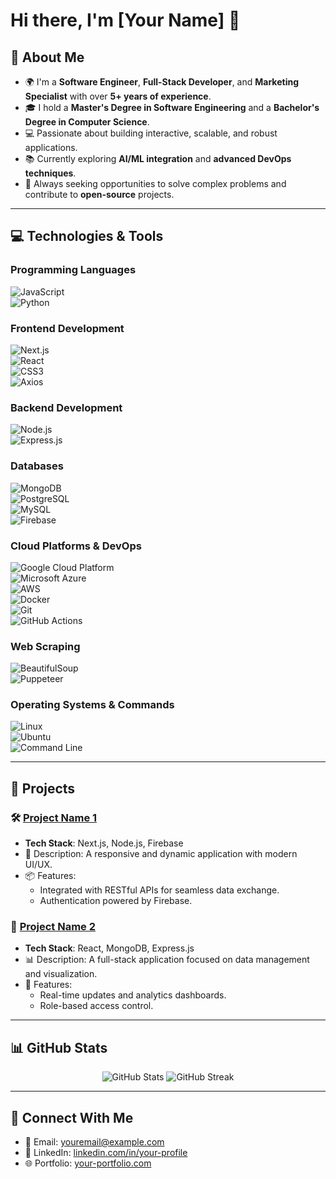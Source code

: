 # Hi there, I'm [Your Name] 👋

## 🌟 About Me  
- 🌍 I'm a **Software Engineer**, **Full-Stack Developer**, and **Marketing Specialist** with over **5+ years of experience**.  
- 🎓 I hold a **Master's Degree in Software Engineering** and a **Bachelor's Degree in Computer Science**.  
- 💻 Passionate about building interactive, scalable, and robust applications.  
- 📚 Currently exploring **AI/ML integration** and **advanced DevOps techniques**.  
- 🔭 Always seeking opportunities to solve complex problems and contribute to **open-source** projects.  

---

## 💻 Technologies & Tools  

### **Programming Languages**  
![JavaScript](https://img.shields.io/badge/-JavaScript-F7DF1E?logo=javascript&logoColor=black)  
![Python](https://img.shields.io/badge/-Python-3776AB?logo=python&logoColor=white)  

### **Frontend Development**  
![Next.js](https://img.shields.io/badge/-Next.js-black?logo=next.js&logoColor=white)  
![React](https://img.shields.io/badge/-React-61DAFB?logo=react&logoColor=black)  
![CSS3](https://img.shields.io/badge/-CSS3-1572B6?logo=css3&logoColor=white)  
![Axios](https://img.shields.io/badge/-Axios-5A29E4?logo=axios&logoColor=white)  

### **Backend Development**  
![Node.js](https://img.shields.io/badge/-Node.js-339933?logo=nodedotjs&logoColor=white)  
![Express.js](https://img.shields.io/badge/-Express.js-404D59?logo=express&logoColor=white)  

### **Databases**  
![MongoDB](https://img.shields.io/badge/-MongoDB-47A248?logo=mongodb&logoColor=white)  
![PostgreSQL](https://img.shields.io/badge/-PostgreSQL-4169E1?logo=postgresql&logoColor=white)  
![MySQL](https://img.shields.io/badge/-MySQL-4479A1?logo=mysql&logoColor=white)  
![Firebase](https://img.shields.io/badge/-Firebase-FFCA28?logo=firebase&logoColor=black)  

### **Cloud Platforms & DevOps**  
![Google Cloud Platform](https://img.shields.io/badge/-Google%20Cloud-4285F4?logo=googlecloud&logoColor=white)  
![Microsoft Azure](https://img.shields.io/badge/-Microsoft%20Azure-0078D4?logo=microsoftazure&logoColor=white)  
![AWS](https://img.shields.io/badge/-AWS-232F3E?logo=amazonaws&logoColor=white)  
![Docker](https://img.shields.io/badge/-Docker-2496ED?logo=docker&logoColor=white)  
![Git](https://img.shields.io/badge/-Git-F05032?logo=git&logoColor=white)  
![GitHub Actions](https://img.shields.io/badge/-GitHub%20Actions-2088FF?logo=githubactions&logoColor=white)  

### **Web Scraping**  
![BeautifulSoup](https://img.shields.io/badge/-BeautifulSoup-FF7F50?logo=python&logoColor=white)  
![Puppeteer](https://img.shields.io/badge/-Puppeteer-40B5A4?logo=puppeteer&logoColor=white)  

### **Operating Systems & Commands**  
![Linux](https://img.shields.io/badge/-Linux-FCC624?logo=linux&logoColor=black)  
![Ubuntu](https://img.shields.io/badge/-Ubuntu-E95420?logo=ubuntu&logoColor=white)  
![Command Line](https://img.shields.io/badge/-Command%20Line-4A4A4A?logo=windowsterminal&logoColor=white)  

---

## 🚀 Projects  

### 🛠️ [Project Name 1](https://github.com/your-username/project-name)  
- **Tech Stack**: Next.js, Node.js, Firebase  
- 🌟 Description: A responsive and dynamic application with modern UI/UX.  
- 📦 Features:  
  - Integrated with RESTful APIs for seamless data exchange.  
  - Authentication powered by Firebase.  

### 🧩 [Project Name 2](https://github.com/your-username/project-name)  
- **Tech Stack**: React, MongoDB, Express.js  
- 📊 Description: A full-stack application focused on data management and visualization.  
- 🚀 Features:  
  - Real-time updates and analytics dashboards.  
  - Role-based access control.  

---

## 📊 GitHub Stats  

<p align="center">  
  <img src="https://github-readme-stats.vercel.app/api?username=your-username&show_icons=true&theme=radical" alt="GitHub Stats" />  
  <img src="https://github-readme-streak-stats.herokuapp.com?user=your-username&theme=radical" alt="GitHub Streak" />  
</p>  

---

## 🤝 Connect With Me  

- 📧 Email: [youremail@example.com](mailto:youremail@example.com)  
- 💼 LinkedIn: [linkedin.com/in/your-profile](https://linkedin.com/in/your-profile)  
- 🌐 Portfolio: [your-portfolio.com](https://your-portfolio.com)  
